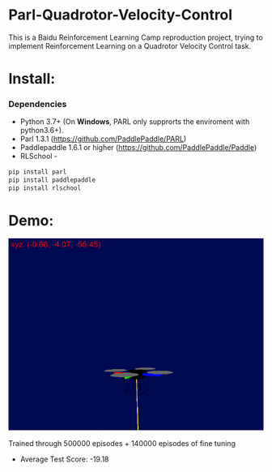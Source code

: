 # Parl-Quadrotor-Velocity-Control
This is a Baidu Reinforcement Learning Camp reproduction project, trying to implement Reinforcement Learning on a Quadrotor Velocity Control task.

# Install:
### Dependencies
- Python 3.7+ (On **Windows**, PARL only supprorts the enviroment with python3.6+). 
- Parl 1.3.1 (https://github.com/PaddlePaddle/PARL)
- Paddlepaddle 1.6.1 or higher (https://github.com/PaddlePaddle/Paddle)
- RLSchool -
```
pip install parl
pip install paddlepaddle
pip install rlschool
``` 


# Demo:
![](quadratorVctrl.gif?raw=True)

Trained through 500000 episodes + 140000 episodes of fine tuning
- Average Test Score: -19.18
